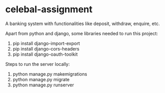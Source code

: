 # celebal-assignment

A banking system with functionalities like deposit, withdraw, enquire, etc.

Apart from python and django, some libraries needed to run this project:

1. pip install django-import-export
2. pip install django-cors-headers
3. pip install django-oauth-toolkit

Steps to run the server locally:
1. python manage.py makemigrations
2. python manage.py migrate
3. python manage.py runserver
